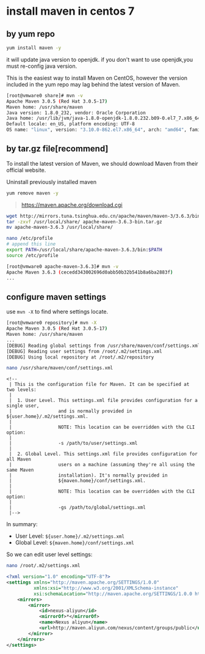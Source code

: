 # install maven in centos 7

## by yum repo
```bash
yum install maven -y
```
it will update java version to openjdk. if you don't want to use openjdk,you must re-config java version.

This is the easiest way to install Maven on CentOS, however the version included in the yum repo may lag behind the latest version of Maven.
```bash
[root@vmware0 share]# mvn -v
Apache Maven 3.0.5 (Red Hat 3.0.5-17)
Maven home: /usr/share/maven
Java version: 1.8.0_232, vendor: Oracle Corporation
Java home: /usr/lib/jvm/java-1.8.0-openjdk-1.8.0.232.b09-0.el7_7.x86_64/jre
Default locale: en_US, platform encoding: UTF-8
OS name: "linux", version: "3.10.0-862.el7.x86_64", arch: "amd64", family: "unix"
```

## by tar.gz file[recommend]
To install the latest version of Maven, we should download Maven from their official website.

Uninstall previously installed maven
```bash
yum remove maven -y
```

> https://maven.apache.org/download.cgi
```bash
wget http://mirrors.tuna.tsinghua.edu.cn/apache/maven/maven-3/3.6.3/binaries/apache-maven-3.6.3-bin.tar.gz
tar -zxvf /usr/local/share/ apache-maven-3.6.3-bin.tar.gz
mv apache-maven-3.6.3 /usr/local/share/
```
```bash
nano /etc/profile
# append this line
export PATH=/usr/local/share/apache-maven-3.6.3/bin:$PATH
source /etc/profile
```
```bash 
[root@vmware0 apache-maven-3.6.3]# mvn -v
Apache Maven 3.6.3 (cecedd343002696d0abb50b32b541b8a6ba2883f)
...
```

## configure maven settings

use ``mvn -X`` to find where settings locate.
```bash
[root@vmware0 repository]# mvn -X
Apache Maven 3.0.5 (Red Hat 3.0.5-17)
Maven home: /usr/share/maven
...
[DEBUG] Reading global settings from /usr/share/maven/conf/settings.xml
[DEBUG] Reading user settings from /root/.m2/settings.xml
[DEBUG] Using local repository at /root/.m2/repository
```
```bash
nano /usr/share/maven/conf/settings.xml
```
```
<!--
 | This is the configuration file for Maven. It can be specified at two levels:
 |
 |  1. User Level. This settings.xml file provides configuration for a single user,
 |                 and is normally provided in ${user.home}/.m2/settings.xml.
 |
 |                 NOTE: This location can be overridden with the CLI option:
 |
 |                 -s /path/to/user/settings.xml
 |
 |  2. Global Level. This settings.xml file provides configuration for all Maven
 |                 users on a machine (assuming they're all using the same Maven
 |                 installation). It's normally provided in
 |                 ${maven.home}/conf/settings.xml.
 |
 |                 NOTE: This location can be overridden with the CLI option:
 |
 |                 -gs /path/to/global/settings.xml
 |-->
```
In summary:
- User Level: ``${user.home}/.m2/settings.xml``
- Global Level: ``${maven.home}/conf/settings.xml``

So we can edit user level settings:
```bash
nano /root/.m2/settings.xml
```
```xml
<?xml version="1.0" encoding="UTF-8"?>
<settings xmlns="http://maven.apache.org/SETTINGS/1.0.0"
          xmlns:xsi="http://www.w3.org/2001/XMLSchema-instance"
          xsi:schemaLocation="http://maven.apache.org/SETTINGS/1.0.0 http://maven.apache.org/xsd/settings-1.0.0.xsd">
    <mirrors>
        <mirror>
            <id>nexus-aliyun</id>
            <mirrorOf>*</mirrorOf>
            <name>Nexus aliyun</name>
            <url>http://maven.aliyun.com/nexus/content/groups/public</url>
        </mirror>
    </mirrors>
</settings>
```